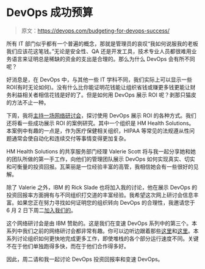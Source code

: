 # DevOps 成功预算

> 原文：<https://devops.com/budgeting-for-devops-success/>

所有 IT 部门似乎都有一个普遍的概念，那就是管理员的哀叹“我如何说服我的老板我们应该花这笔钱。”无论是安全性、QA 还是开发工具，技术专业人员都很难用业务语言来证明总是稀缺的资金的支出是合理的。那么为什么 DevOps 会有所不同呢？

好消息是，在 DevOps 中，与其他一些 IT 学科不同，我们实际上可以显示一些 ROI(有时无论如何)。没有什么比你能证明花钱能让组织省钱或赚更多钱更能让财务利益相关者相信花钱是好的了。但是如何用 DevOps 展示 ROI 呢？剥那只猫皮的方法不止一种。

下周，我将[主持一场网络研讨会](https://devops.com/2015/05/12/webinar-show-me-success-before-ill-invest-in-devops-a-hm-health-solutions-case-study/)，探讨使用 DevOps 展示 ROI 的各种方式。我们还将看一些成功展示 ROI 的案例研究。其中一个组织是 HM Health Solutions。本案例中有趣的一点是，作为医疗保健相关组织，HIPAA 等常见的法规遵从性问题通常会使自动化和连续交付等事情变得更加复杂。

HM Health Solutions 的共享服务部门经理 Valerie Scott 将与我一起分享她和她的团队所做的第一手工作，向他们的管理团队展示 DevOps 如何实现真实、切实和可衡量的投资回报。瓦莱丽是一位经验丰富的高管，我相信她会有一些很好的见解。

除了 Valerie 之外，IBM 的 Rick Slade 也将加入我的讨论，他在展示 DevOps 的投资回报率方面拥有与不同组织打交道的丰富经验。我希望这次网上研讨会信息丰富。如果您正在努力寻找如何证明您的组织转向 DevOps 的合理性，我邀请您于 6 月 2 日下周二[加入我们的](https://devops.com/2015/05/12/webinar-show-me-success-before-ill-invest-in-devops-a-hm-health-solutions-case-study/)。

这个网络研讨会是由 IBM 赞助的。这是我们在变速 DevOps 系列中的第三个。本系列中我们之前的网络研讨会都非常有趣。你可以边听边跟着那些[这里](https://devops.com/blogs/variable-speed-ibm2/?S_Tact=C34701GW)和[这里](https://devops.com/blogs/nationwide-insurance-adopting-devops-variable-speed-it-systems/)。本系列讨论组织如何更快地完成更多工作，即使堆栈的各个部分运行速度不同。关键不在于他们单独跑得多快，而在于他们合作得多好。

因此，周二请和我一起讨论 DevOps 投资回报率和变速 DevOps。